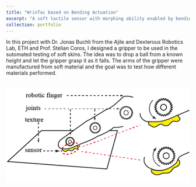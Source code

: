 ```yaml
---
title: "WrinTac based on Bending Actuation"
excerpt: "A soft tactile sensor with morphing ability enabled by bending actuation <br/><img src='/images/projectImages/wrintacbending.png'>"
collection: portfolio
---
```


In this project with Dr. Jonas Buchli from the Ajile and Dexterous Robotics Lab, ETH and Prof. Stelian Coros, I designed a gripper to be used in the sutomated testing of soft skins. The idea was to drop a ball from a known height and let the gripper grasp it as it falls. The arms of the gripper were manufactured from soft material and the goal was to test how different materials performed.

<br/><img src='/images/projectImages/wrintacbending.png'>